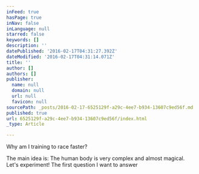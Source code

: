 ```yaml
---
inFeed: true
hasPage: true
inNav: false
inLanguage: null
starred: false
keywords: []
description: ''
datePublished: '2016-02-17T04:31:27.392Z'
dateModified: '2016-02-17T04:31:14.071Z'
title: ''
author: []
authors: []
publisher:
  name: null
  domain: null
  url: null
  favicon: null
sourcePath: _posts/2016-02-17-6525129f-a29c-4ee7-b934-13607c9ed56f.md
published: true
url: 6525129f-a29c-4ee7-b934-13607c9ed56f/index.html
_type: Article

---
```

Why am I training to race faster?

The main idea is: The human body is very complex and almost magical. Let's experiment! The first question I want to answer